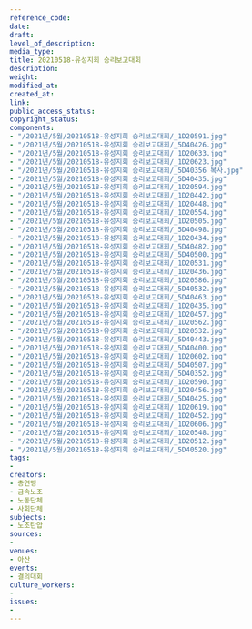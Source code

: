 ```yaml
---
reference_code: 
date: 
draft: 
level_of_description: 
media_type: 
title: 20210518-유성지회 승리보고대회
description: 
weight: 
modified_at: 
created_at: 
link: 
public_access_status: 
copyright_status: 
components:
- "/2021년/5월/20210518-유성지회 승리보고대회/_1D20591.jpg"
- "/2021년/5월/20210518-유성지회 승리보고대회/_5D40426.jpg"
- "/2021년/5월/20210518-유성지회 승리보고대회/_1D20633.jpg"
- "/2021년/5월/20210518-유성지회 승리보고대회/_1D20623.jpg"
- "/2021년/5월/20210518-유성지회 승리보고대회/_5D40356 복사.jpg"
- "/2021년/5월/20210518-유성지회 승리보고대회/_5D40435.jpg"
- "/2021년/5월/20210518-유성지회 승리보고대회/_1D20594.jpg"
- "/2021년/5월/20210518-유성지회 승리보고대회/_1D20442.jpg"
- "/2021년/5월/20210518-유성지회 승리보고대회/_1D20448.jpg"
- "/2021년/5월/20210518-유성지회 승리보고대회/_1D20554.jpg"
- "/2021년/5월/20210518-유성지회 승리보고대회/_1D20505.jpg"
- "/2021년/5월/20210518-유성지회 승리보고대회/_5D40498.jpg"
- "/2021년/5월/20210518-유성지회 승리보고대회/_1D20434.jpg"
- "/2021년/5월/20210518-유성지회 승리보고대회/_5D40482.jpg"
- "/2021년/5월/20210518-유성지회 승리보고대회/_5D40500.jpg"
- "/2021년/5월/20210518-유성지회 승리보고대회/_1D20531.jpg"
- "/2021년/5월/20210518-유성지회 승리보고대회/_1D20436.jpg"
- "/2021년/5월/20210518-유성지회 승리보고대회/_1D20586.jpg"
- "/2021년/5월/20210518-유성지회 승리보고대회/_5D40532.jpg"
- "/2021년/5월/20210518-유성지회 승리보고대회/_5D40463.jpg"
- "/2021년/5월/20210518-유성지회 승리보고대회/_1D20435.jpg"
- "/2021년/5월/20210518-유성지회 승리보고대회/_1D20457.jpg"
- "/2021년/5월/20210518-유성지회 승리보고대회/_1D20562.jpg"
- "/2021년/5월/20210518-유성지회 승리보고대회/_1D20532.jpg"
- "/2021년/5월/20210518-유성지회 승리보고대회/_5D40443.jpg"
- "/2021년/5월/20210518-유성지회 승리보고대회/_5D40400.jpg"
- "/2021년/5월/20210518-유성지회 승리보고대회/_1D20602.jpg"
- "/2021년/5월/20210518-유성지회 승리보고대회/_5D40507.jpg"
- "/2021년/5월/20210518-유성지회 승리보고대회/_5D40352.jpg"
- "/2021년/5월/20210518-유성지회 승리보고대회/_1D20590.jpg"
- "/2021년/5월/20210518-유성지회 승리보고대회/_1D20456.jpg"
- "/2021년/5월/20210518-유성지회 승리보고대회/_5D40425.jpg"
- "/2021년/5월/20210518-유성지회 승리보고대회/_1D20619.jpg"
- "/2021년/5월/20210518-유성지회 승리보고대회/_1D20452.jpg"
- "/2021년/5월/20210518-유성지회 승리보고대회/_1D20606.jpg"
- "/2021년/5월/20210518-유성지회 승리보고대회/_1D20548.jpg"
- "/2021년/5월/20210518-유성지회 승리보고대회/_1D20512.jpg"
- "/2021년/5월/20210518-유성지회 승리보고대회/_5D40520.jpg"
tags:
- 
creators:
- 총연맹
- 금속노조
- 노동단체
- 사회단체
subjects:
- 노조탄압
sources:
- 
venues:
- 아산
events:
- 결의대회
culture_workers:
- 
issues:
- 
---
```

